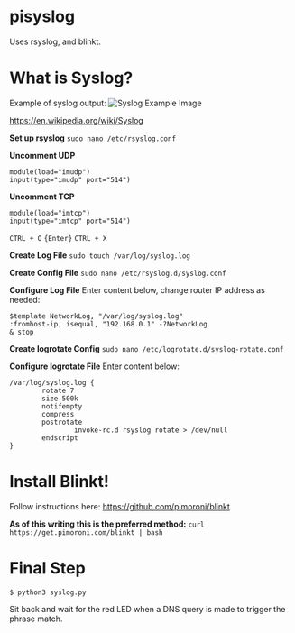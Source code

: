 # pisyslog
Uses rsyslog, and blinkt.

# What is Syslog?
Example of syslog output:
![Syslog Example Image](https://i.imgur.com/HF5575C.png)

https://en.wikipedia.org/wiki/Syslog


**Set up rsyslog**
`sudo nano /etc/rsyslog.conf`

**Uncomment UDP**
```
module(load="imudp")
input(type="imudp" port="514")
```

**Uncomment TCP**
```
module(load="imtcp")
input(type="imtcp" port="514")
```

`CTRL + O`
`{Enter}`
`CTRL + X`

**Create Log File**
`sudo touch /var/log/syslog.log`

**Create Config File**
`sudo nano /etc/rsyslog.d/syslog.conf`

**Configure Log File**
Enter content below, change router IP address as needed:
```
$template NetworkLog, "/var/log/syslog.log"
:fromhost-ip, isequal, "192.168.0.1" -?NetworkLog
& stop
```

**Create logrotate Config**
`sudo nano /etc/logrotate.d/syslog-rotate.conf`

**Configure logrotate File**
Enter content below:
```
/var/log/syslog.log {
        rotate 7
        size 500k
        notifempty
        compress
        postrotate
                invoke-rc.d rsyslog rotate > /dev/null
        endscript
}
```

# Install Blinkt!
Follow instructions here: https://github.com/pimoroni/blinkt

**As of this writing this is the preferred method:**
`curl https://get.pimoroni.com/blinkt | bash`

# Final Step
```
$ python3 syslog.py
```
Sit back and wait for the red LED when a DNS query is made to trigger the phrase match.
